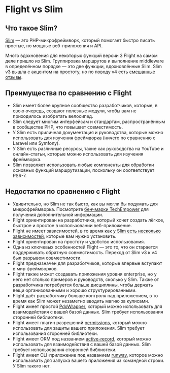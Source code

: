 # Flight vs Slim

## Что такое Slim?
[Slim](https://slimframework.com) — это PHP-микрофреймворк, который помогает быстро писать простые, но мощные веб-приложения и API.

Много вдохновения для некоторых функций версии 3 Flight на самом деле пришло из Slim. Группировка маршрутов и выполнение middleware в определённом порядке — это две функции, вдохновлённые Slim. Slim v3 вышла с акцентом на простоту, но по поводу v4 есть [смешанные отзывы](https://github.com/slimphp/Slim/issues/2770).

## Преимущества по сравнению с Flight

- Slim имеет более крупное сообщество разработчиков, которые, в свою очередь, создают полезные модули, чтобы вам не приходилось изобретать велосипед.
- Slim следует многим интерфейсам и стандартам, распространённым в сообществе PHP, что повышает совместимость.
- У Slim есть приличная документация и руководства, которые можно использовать для изучения фреймворка (ничего по сравнению с Laravel или Symfony).
- У Slim есть различные ресурсы, такие как руководства на YouTube и онлайн-статьи, которые можно использовать для изучения фреймворка.
- Slim позволяет использовать любые компоненты для обработки основных функций маршрутизации, поскольку он соответствует PSR-7.

## Недостатки по сравнению с Flight

- Удивительно, но Slim не так быстр, как вы могли бы подумать для микрофреймворка. Посмотрите 
  [бенчмарки TechEmpower](https://www.techempower.com/benchmarks/#hw=ph&test=fortune&section=data-r22&l=zik073-cn3) 
  для получения дополнительной информации.
- Flight ориентирован на разработчика, который хочет создать лёгкое, быстрое и простое в использовании веб-приложение.
- Flight не имеет зависимостей, в то время как [у Slim есть несколько зависимостей](https://github.com/slimphp/Slim/blob/4.x/composer.json), которые вам нужно установить.
- Flight ориентирован на простоту и удобство использования.
- Одна из ключевых особенностей Flight — это то, что он старается поддерживать обратную совместимость. Переход от Slim v3 к v4 был разрывом совместимости.
- Flight предназначен для разработчиков, которые впервые вступают в мир фреймворков.
- Flight также может создавать приложения уровня enterprise, но у него нет столько примеров и руководств, сколько у Slim.
  Также от разработчика потребуется больше дисциплины, чтобы держать вещи организованными и хорошо структурированными.
- Flight даёт разработчику больше контроля над приложением, в то время как Slim может незаметно вводить магию за кулисами.
- Flight имеет простой [PdoWrapper](/learn/pdo-wrapper), который можно использовать для взаимодействия с вашей базой данных. Slim требует использования сторонней библиотеки.
- Flight имеет плагин разрешений [permissions](/awesome-plugins/permissions), который можно использовать для защиты вашего приложения. Slim требует использования сторонней библиотеки.
- Flight имеет ORM под названием [active-record](/awesome-plugins/active-record), который можно использовать для взаимодействия с вашей базой данных. Slim требует использования сторонней библиотеки.
- Flight имеет CLI-приложение под названием [runway](/awesome-plugins/runway), которое можно использовать для запуска вашего приложения из командной строки. У Slim такого нет.